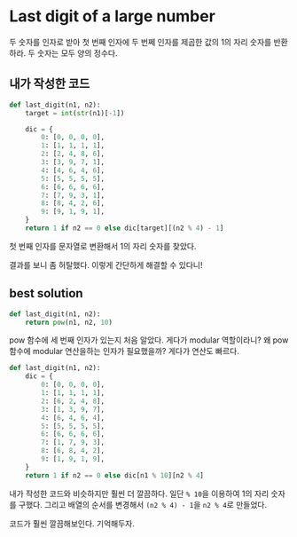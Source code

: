 # Last digit of a large number

두 숫자를 인자로 받아 첫 번째 인자에 두 번쩨 인자를 제곱한 값의 1의 자리 숫자를 반환하라.
두 숫자는 모두 양의 정수다.

## 내가 작성한 코드

```py
def last_digit(n1, n2):
    target = int(str(n1)[-1])

    dic = {
        0: [0, 0, 0, 0],
        1: [1, 1, 1, 1],
        2: [2, 4, 8, 6],
        3: [3, 9, 7, 1],
        4: [4, 6, 4, 6],
        5: [5, 5, 5, 5],
        6: [6, 6, 6, 6],
        7: [7, 9, 3, 1],
        8: [8, 4, 2, 6],
        9: [9, 1, 9, 1],
    }
    return 1 if n2 == 0 else dic[target][(n2 % 4) - 1]
```

첫 번째 인자를 문자열로 변환해서 1의 자리 숫자를 찾았다.

결과를 보니 좀 허탈했다. 이렇게 간단하게 해결할 수 있다니!

## best solution

```py
def last_digit(n1, n2):
    return pow(n1, n2, 10)
```

pow 함수에 세 번째 인자가 있는지 처음 알았다. 게다가 modular 역할이라니? 왜 pow 함수에 modular 연산을하는 인자가 필요했을까? 게다가 연산도 빠르다.

```py
def last_digit(n1, n2):
    dic = {
        0: [0, 0, 0, 0],
        1: [1, 1, 1, 1],
        2: [6, 2, 4, 8],
        3: [1, 3, 9, 7],
        4: [6, 4, 6, 4],
        5: [5, 5, 5, 5],
        6: [6, 6, 6, 6],
        7: [1, 7, 9, 3],
        8: [6, 8, 4, 2],
        9: [1, 9, 1, 9],
    }
    return 1 if n2 == 0 else dic[n1 % 10][n2 % 4]
```

내가 작성한 코드와 비슷하지만 훨씬 더 깔끔하다. 일단 `% 10`을 이용하여 1의 자리 숫자를 구했다. 그리고 배열의 순서를 변경해서 `(n2 % 4) - 1`을 `n2 % 4`로 만들었다.

코드가 훨씬 깔끔해보인다. 기억해두자.
